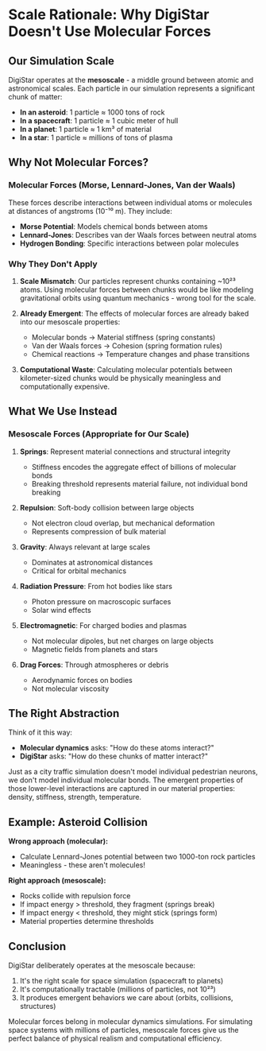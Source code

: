 # Scale Rationale: Why DigiStar Doesn't Use Molecular Forces

## Our Simulation Scale

DigiStar operates at the **mesoscale** - a middle ground between atomic and astronomical scales. Each particle in our simulation represents a significant chunk of matter:

- **In an asteroid**: 1 particle ≈ 1000 tons of rock
- **In a spacecraft**: 1 particle ≈ 1 cubic meter of hull
- **In a planet**: 1 particle ≈ 1 km³ of material
- **In a star**: 1 particle ≈ millions of tons of plasma

## Why Not Molecular Forces?

### Molecular Forces (Morse, Lennard-Jones, Van der Waals)
These forces describe interactions between individual atoms or molecules at distances of angstroms (10⁻¹⁰ m). They include:
- **Morse Potential**: Models chemical bonds between atoms
- **Lennard-Jones**: Describes van der Waals forces between neutral atoms
- **Hydrogen Bonding**: Specific interactions between polar molecules

### Why They Don't Apply

1. **Scale Mismatch**: Our particles represent chunks containing ~10²³ atoms. Using molecular forces between chunks would be like modeling gravitational orbits using quantum mechanics - wrong tool for the scale.

2. **Already Emergent**: The effects of molecular forces are already baked into our mesoscale properties:
   - Molecular bonds → Material stiffness (spring constants)
   - Van der Waals forces → Cohesion (spring formation rules)
   - Chemical reactions → Temperature changes and phase transitions

3. **Computational Waste**: Calculating molecular potentials between kilometer-sized chunks would be physically meaningless and computationally expensive.

## What We Use Instead

### Mesoscale Forces (Appropriate for Our Scale)

1. **Springs**: Represent material connections and structural integrity
   - Stiffness encodes the aggregate effect of billions of molecular bonds
   - Breaking threshold represents material failure, not individual bond breaking

2. **Repulsion**: Soft-body collision between large objects
   - Not electron cloud overlap, but mechanical deformation
   - Represents compression of bulk material

3. **Gravity**: Always relevant at large scales
   - Dominates at astronomical distances
   - Critical for orbital mechanics

4. **Radiation Pressure**: From hot bodies like stars
   - Photon pressure on macroscopic surfaces
   - Solar wind effects

5. **Electromagnetic**: For charged bodies and plasmas
   - Not molecular dipoles, but net charges on large objects
   - Magnetic fields from planets and stars

6. **Drag Forces**: Through atmospheres or debris
   - Aerodynamic forces on bodies
   - Not molecular viscosity

## The Right Abstraction

Think of it this way:
- **Molecular dynamics** asks: "How do these atoms interact?"
- **DigiStar** asks: "How do these chunks of matter interact?"

Just as a city traffic simulation doesn't model individual pedestrian neurons, we don't model individual molecular bonds. The emergent properties of those lower-level interactions are captured in our material properties: density, stiffness, strength, temperature.

## Example: Asteroid Collision

**Wrong approach (molecular):**
- Calculate Lennard-Jones potential between two 1000-ton rock particles
- Meaningless - these aren't molecules!

**Right approach (mesoscale):**
- Rocks collide with repulsion force
- If impact energy > threshold, they fragment (springs break)
- If impact energy < threshold, they might stick (springs form)
- Material properties determine thresholds

## Conclusion

DigiStar deliberately operates at the mesoscale because:
1. It's the right scale for space simulation (spacecraft to planets)
2. It's computationally tractable (millions of particles, not 10²³)
3. It produces emergent behaviors we care about (orbits, collisions, structures)

Molecular forces belong in molecular dynamics simulations. For simulating space systems with millions of particles, mesoscale forces give us the perfect balance of physical realism and computational efficiency.